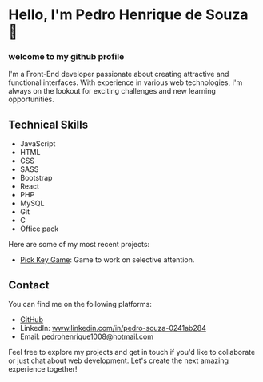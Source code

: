 # Hello, I'm Pedro Henrique de Souza 👋
### welcome to my github profile 

I'm a Front-End developer passionate about creating attractive and functional interfaces. With experience in various web technologies, I'm always on the lookout for exciting challenges and new learning opportunities.

## Technical Skills

- JavaScript
- HTML
- CSS
- SASS
- Bootstrap
- React
- PHP
- MySQL
- Git
- C
- Office pack



Here are some of my most recent projects:

- [Pick Key Game](https://github.com/Pedro-H108/Pick-Key-Game): Game to work on selective attention.
<!--## Projects
- [Project 2](link-to-project-2): Brief description of project 2.
- [Project 3](link-to-project-3): Brief description of project 3.
-->
## Contact

You can find me on the following platforms:

- [GitHub](https://github.com/Pedro-H108)
- LinkedIn: www.linkedin.com/in/pedro-souza-0241ab284
- Email: pedrohenrique1008@hotmail.com

Feel free to explore my projects and get in touch if you'd like to collaborate or just chat about web development. Let's create the next amazing experience together!

